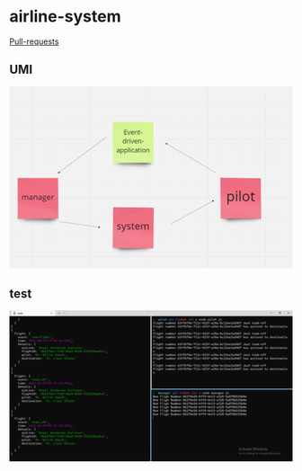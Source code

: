 # airline-system


[Pull-requests](https://github.com/h4mz411y/airline-system/pulls?q=is%3Apr+is%3Aclosed)

## UMI

![UMI](./assest/Event-driven-UMI.PNG)

## test

![test](./assest/airlineSystem2Terminaltest.PNG)


